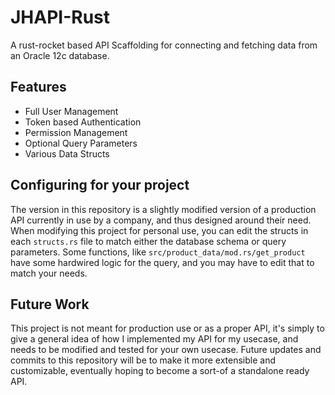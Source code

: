 # JHAPI-Rust
A rust-rocket based API Scaffolding for connecting and fetching data from an Oracle 12c database. 
## Features
* Full User Management
* Token based Authentication
* Permission Management
* Optional Query Parameters
* Various Data Structs
## Configuring for your project
The version in this repository is a slightly modified version of a production API currently in use by a company, and thus designed around their need.
When modifying this project for personal use, you can edit the structs in each `structs.rs` file to match either the database schema or query parameters.
Some functions, like `src/product_data/mod.rs/get_product` have some hardwired logic for the query, and you may have to edit that to match your needs.
## Future Work
This project is not meant for production use or as a proper API, it's simply to give a general idea of how I implemented my API for my usecase, and needs to be modified and tested for your own usecase. Future updates and commits to this repository will be to make it more extensible and customizable, eventually hoping to become a sort-of a standalone ready API.
